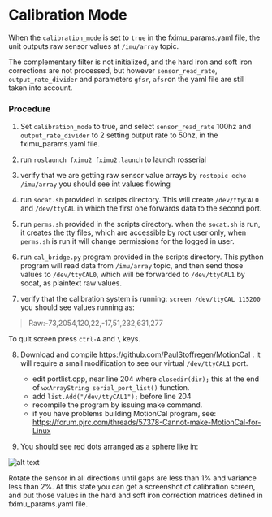 # Calibration Mode

When the `calibration_mode` is set to `true` in the fximu_params.yaml file, the unit outputs raw sensor values at `/imu/array` topic.

The complementary filter is not initialized, and the hard iron and soft iron corrections are not processed, but however `sensor_read_rate`, `output_rate_divider` and parameters `gfsr`, `afsr`on the yaml file are still taken into account.

### Procedure

1. Set `calibration_mode` to true, and select `sensor_read_rate` 100hz and `output_rate_divider` to 2 setting output rate to 50hz, in the fximu_params.yaml file.

2. run `roslaunch fximu2 fximu2.launch` to launch rosserial

3. verify that we are getting raw sensor value arrays by `rostopic echo /imu/array` you should see int values flowing

4. run `socat.sh` provided in scripts directory. This will create `/dev/ttyCAL0` and `/dev/ttyCAL` in which the first one forwards data to the second port.

5. run `perms.sh` provided in the scripts directory. when the `socat.sh` is run, it creates the tty files, which are accessible by root user only, when `perms.sh` is run it will change permissions for the logged in user.

6. run `cal_bridge.py` program provided in the scripts directory. This python program will read data from `/imu/array` topic, and then send those values to `/dev/ttyCAL0`, which will be forwarded to `/dev/ttyCAL1` by socat, as plaintext raw values.

7. verify that the calibration system is running: `screen /dev/ttyCAL 115200` you should see values running as:

> Raw:-73,2054,120,22,-17,51,232,631,277

To quit screen press `ctrl-A` and `\` keys.

8. Download and compile https://github.com/PaulStoffregen/MotionCal . it will require a small modification to see our virtual  `/dev/ttyCAL1` port.

   - edit portlist.cpp, near line 204 where `closedir(dir);` this at the end of `wxArrayString serial_port_list()` function.
   - add `list.Add("/dev/ttyCAL1");` before line 204
   - recompile the program by issuing make command.
   - if you have problems building MotionCal program, see: https://forum.pjrc.com/threads/57378-Cannot-make-MotionCal-for-Linux

9. You should see red dots arranged as a sphere like in:

![alt text](https://raw.githubusercontent.com/altineller/documentation_images/master/fximu/calibration_screen.png)

Rotate the sensor in all directions until gaps are less than 1% and variance less than 2%. At this state you can get a screenshot of calibration screen, and put those values in the hard and soft iron correction matrices defined in fximu_params.yaml file.


